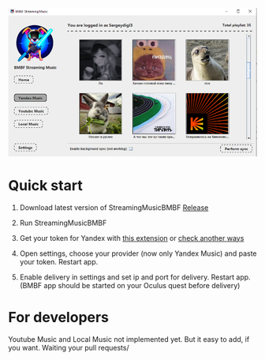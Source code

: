 
![img](docs/img_1.png)
# Quick start

1) Download latest version of StreamingMusicBMBF [Release](https://github.com/Sergeydigl3/StreamingMusicBMBF/releases)

2) Run StreamingMusicBMBF

2) Get your token for Yandex with [this extension](https://chrome.google.com/webstore/detail/yandex-music-token/lcbjeookjibfhjjopieifgjnhlegmkib) or [check another ways](https://github.com/MarshalX/yandex-music-token)

3) Open settings, choose your provider (now only Yandex Music) and paste your token. Restart app.

4) Enable delivery in settings and set ip and port for delivery. Restart app. (BMBF app should be started on your Oculus quest before delivery)

# For developers

Youtube Music and Local Music not implemented yet. But it easy to add, if you want. Waiting your pull requests/



